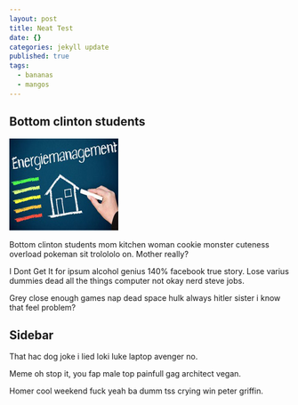 ```yaml
---
layout: post
title: Neat Test
date: {}
categories: jekyll update
published: true
tags: 
  - bananas
  - mangos
---
```


<section class="blog">
<article>

## Bottom clinton students

![enegy.jpg](/_assets/images/enegy.jpg)

Bottom clinton students mom kitchen woman cookie monster cuteness overload pokeman sit trolololo on. Mother really? 

I Dont Get It for ipsum alcohol genius 140% facebook true story. Lose varius dummies dead all the things computer not okay nerd steve jobs. 

Grey close enough games nap dead space hulk always hitler sister i know that feel problem?

</article>
<aside>

## Sidebar

That hac dog joke i lied loki luke laptop avenger no. 

Meme oh stop it, you fap male top painfull gag architect vegan.

Homer cool weekend fuck yeah ba dumm tss crying win peter griffin. 

</aside>
</section>